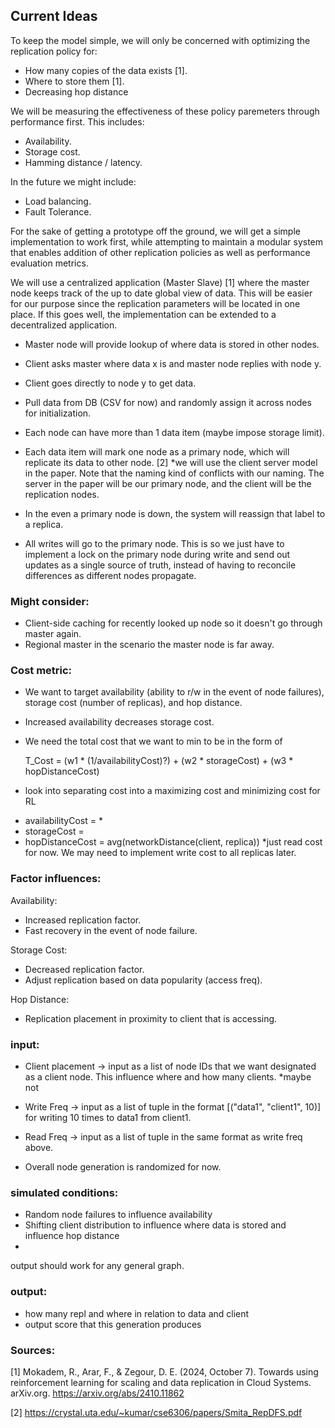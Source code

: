 ## Current Ideas
To keep the model simple, we will only be concerned with optimizing the replication policy for:
- How many copies of the data exists [1].
- Where to store them [1]. 
- Decreasing hop distance

We will be measuring the effectiveness of these policy paremeters through performance first. This includes:
- Availability.
- Storage cost.
- Hamming distance / latency.

In the future we might include:
- Load balancing.
- Fault Tolerance.

For the sake of getting a prototype off the ground, we will get a simple implementation to work first, while attempting to maintain a modular system that enables addition of other replication policies as well as performance evaluation metrics.

We will use a centralized application (Master Slave) [1] where the master node keeps track of the up to date global view of data. This will be easier for our purpose since the replication parameters will be located in one place. If this goes well, the implementation can be extended to a decentralized application.

- Master node will provide lookup of where data is stored in other nodes.
- Client asks master where data x is and master node replies with node y.
- Client goes directly to node y to get data.

- Pull data from DB (CSV for now) and randomly assign it across nodes for initialization. 
- Each node can have more than 1 data item (maybe impose storage limit). 
- Each data item will mark one node as a primary node, which will replicate its data to other node. [2] *we will use the client server model in the paper. Note that the naming kind of conflicts with our naming. The server in the paper will be our primary node, and the client will be the replication nodes.
- In the even a primary node is down, the system will reassign that label to a replica. 
- All writes will go to the primary node. This is so we just have to implement a lock on the primary node during write and send out updates as a single source of truth, instead of having to reconcile differences as different nodes propagate.

### Might consider:
- Client-side caching for recently looked up node so it doesn't go through master again.
- Regional master in the scenario the master node is far away.

### Cost metric:
- We want to target availability (ability to r/w in the event of node failures), storage cost (number of replicas), and hop distance. 
- Increased availability decreases storage cost.
- We need the total cost that we want to min to be in the form of 
 
  T_Cost = (w1 * (1/availabilityCost)?) + (w2 * storageCost) + (w3 * hopDistanceCost)

* look into separating cost into a maximizing cost and minimizing cost for RL
- availabilityCost = *
- storageCost = 
- hopDistanceCost = avg(networkDistance(client, replica)) *just read cost for now. We may need to implement write cost to all replicas later.

### Factor influences:
Availability:
- Increased replication factor.
- Fast recovery in the event of node failure.

Storage Cost:
- Decreased replication factor.
- Adjust replication based on data popularity (access freq).

Hop Distance:
- Replication placement in proximity to client that is accessing.

### input:
- Client placement -> input as a list of node IDs that we want designated as a client node. This influence where and how many clients. *maybe not
- Write Freq -> input as a list of tuple in the format [("data1", "client1", 10)] for writing 10 times to data1 from client1.
- Read Freq -> input as a list of tuple in the same format as write freq above.

- Overall node generation is randomized for now.

### simulated conditions:
- Random node failures to influence availability
- Shifting client distribution to influence where data is stored and influence hop distance
- 

output should work for any general graph.

### output:
- how many repl and where in relation to data and client
- output score that this generation produces

### Sources:
[1] Mokadem, R., Arar, F., & Zegour, D. E. (2024, October 7). Towards using reinforcement learning for scaling and data replication in Cloud Systems. arXiv.org. https://arxiv.org/abs/2410.11862 

[2] https://crystal.uta.edu/~kumar/cse6306/papers/Smita_RepDFS.pdf 